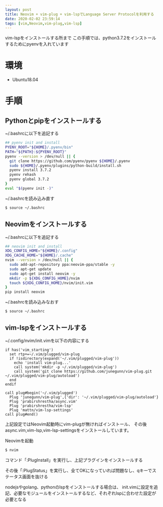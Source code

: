 ```yaml
---
layout: post
title: Neovim + vim-plug + vim-lspでLanguage Server Protocolを利用する
date: 2020-02-02 23:59:14
tags: [vim,Neovim,vim-plug,vim-lsp]
---
```


vim-lspをインストールする所まで
この手順では、python3.7.2をインストールするためにpyenvを入れています

# 環境

- Ubuntu18.04

# 手順

## Pythonとpipをインストールする

~/.bashrcに以下を追記する

```bash
## pyenv init and install
PYENV_ROOT="${HOME}/.pyenv/bin"
PATH="${PATH}:${PYENV_ROOT}"
pyenv --version > /dev/null || {
  git clone https://github.com/pyenv/pyenv ${HOME}/.pyenv
  sudo ${HOME}/.pyenv/plugins/python-build/install.sh
  pyenv install 3.7.2
  pyenv rehash
  pyenv global 3.7.2
}
eval "$(pyenv init -)"
```

~/.bashrcを読み込み直す

```bash
$ source ~/.bashrc
```

## Neovimをインストールする

~/.bashrcに以下を追記する

```bash
## neovim init and install
XDG_CONFIG_HOME="${HOME}/.config"
XDG_CACHE_HOME="${HOME}/.cache"
nvim --version > /dev/null || {
  sudo add-apt-repository ppa:neovim-ppa/stable -y
  sudo apt-get update
  sudo apt-get install neovim -y
  mkdir -p ${XDG_CONFIG_HOME}/nvim
  touch ${XDG_CONFIG_HOME}/nvim/init.vim
}
pip install neovim
```

~/.bashrcを読み込みなおす
```bash
$ source ~/.bashrc
```

## vim-lspをインストールする

~/.config/nvim/init.vimを以下の内容にする

```vimscript
if has('vim_starting')
  set rtp+=~/.vim/plugged/vim-plug
  if !isdirectory(expand('~/.vim/plugged/vim-plug'))
    echo 'install vim-plug...'
    call system('mkdir -p ~/.vim/plugged/vim-plug')
    call system('git clone https://github.com/junegunn/vim-plug.git ~/.vim/plugged/vim-plug/autoload')
  end
endif

call plug#begin('~/.vim/plugged')
  Plug 'junegunn/vim-plug',{'dir': '~/.vim/plugged/vim-plug/autoload'}
  Plug 'prabirshrestha/async.vim'
  Plug 'prabirshrestha/vim-lsp'
  Plug 'mattn/vim-lsp-settings'
call plug#end()
```

上記設定ではNeovim起動時にvim-plugが無ければインストール、
その後async.vim,vim-lsp,vim-lsp-settingsをインストールしています。

Neovimを起動

```bash
$ nvim
```

コマンド「:PlugInstall」を実行し、上記プラグインをインストールする

その後「:PlugStatus」を実行し、全てOKになっていれば問題なし、qキーでステータス画面を抜ける

nodejsやgolang、pythonのlspをインストールする場合は、
init.vimに設定を追記、必要なモジュールをインストールするなど、それぞれlspに合わせた設定が必要となる
